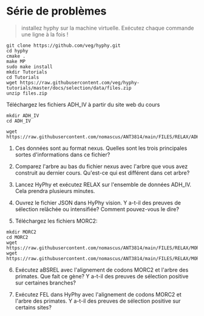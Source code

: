 # Série de problèmes

> installez hyphy sur la machine virtuelle. Exécutez chaque commande une ligne à la fois !

```
git clone https://github.com/veg/hyphy.git
cd hyphy
cmake .
make MP
sudo make install
mkdir Tutorials
cd Tutorials
wget https://raw.githubusercontent.com/veg/hyphy-tutorials/master/docs/selection/data/files.zip
unzip files.zip
```
Téléchargez les fichiers ADH_IV à partir du site web du cours
```
mkdir ADH_IV
cd ADH_IV

wget https://raw.githubusercontent.com/nomascus/ANT3814/main/FILES/RELAX/ADH_nucleotide_RELAX_alignment.label.50Plus.nex

```

1. Ces données sont au format nexus. Quelles sont les trois principales sortes d'informations dans ce fichier?

2. Comparez l'arbre au bas du fichier nexus avec l'arbre que vous avez construit au dernier cours. Qu'est-ce qui est différent dans cet arbre?

3. Lancez HyPhy et exécutez RELAX sur l'ensemble de données ADH_IV. Cela prendra plusieurs minutes.

4. Ouvrez le fichier JSON dans HyPhy vision. Y a-t-il des preuves de sélection relâchée ou intensifiée? Comment pouvez-vous le dire?

5. Téléchargez les fichiers MORC2:
```
mkdir MORC2 
cd MORC2
wget https://raw.githubusercontent.com/nomascus/ANT3814/main/FILES/RELAX/MORC2_sim_muscleco_Name.fasta
wget https://raw.githubusercontent.com/nomascus/ANT3814/main/FILES/RELAX/MORC2_species.nwk
```
6. Exécutez aBSREL avec l'alignement de codons MORC2 et l'arbre des primates. Que fait ce gène? Y a-t-il des preuves de sélection positive sur certaines branches?

7. Exécutez FEL dans HyPhy avec l'alignement de codons MORC2 et l'arbre des primates. Y a-t-il des preuves de sélection positive sur certains sites?
